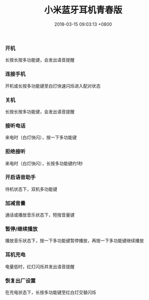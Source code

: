﻿---
layout: post
title: "小米蓝牙耳机青春版"
date: 2018-03-15 09:03:13 +0800
categories: 综合
tags: comprehensive bluetooth xiaomi earphone
---

### 开机

长按长按多功能键，会发出语音提醒

### 连接手机

开机或长按多功能键至白灯快速闪烁进入配对状态

### 关机

长按长按多功能键，会发出语音提醒

### 接听电话

来电时（白灯快闪），按一下多功能键

### 拒绝接听

来电时（白灯快闪），长按多功能键约1秒

### 开启语音助手

待机状态下，双机多功能键

### 加减音量

通话或播放音乐状态下，短按音量键

### 暂停/继续播放

播放音乐状态下，按一下多功能键暂停播放，再按一下多功能键继续播放

### 耳机充电

电量低时，红灯闪烁并发出语音提醒

### 恢复出厂设置

在充电状态下，长按多功能键至红白灯交替闪烁